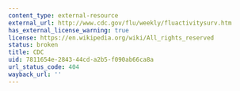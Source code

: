 ```yaml
---
content_type: external-resource
external_url: http://www.cdc.gov/flu/weekly/fluactivitysurv.htm
has_external_license_warning: true
license: https://en.wikipedia.org/wiki/All_rights_reserved
status: broken
title: CDC
uid: 7811654e-2843-44cd-a2b5-f090ab66ca8a
url_status_code: 404
wayback_url: ''
---
```

